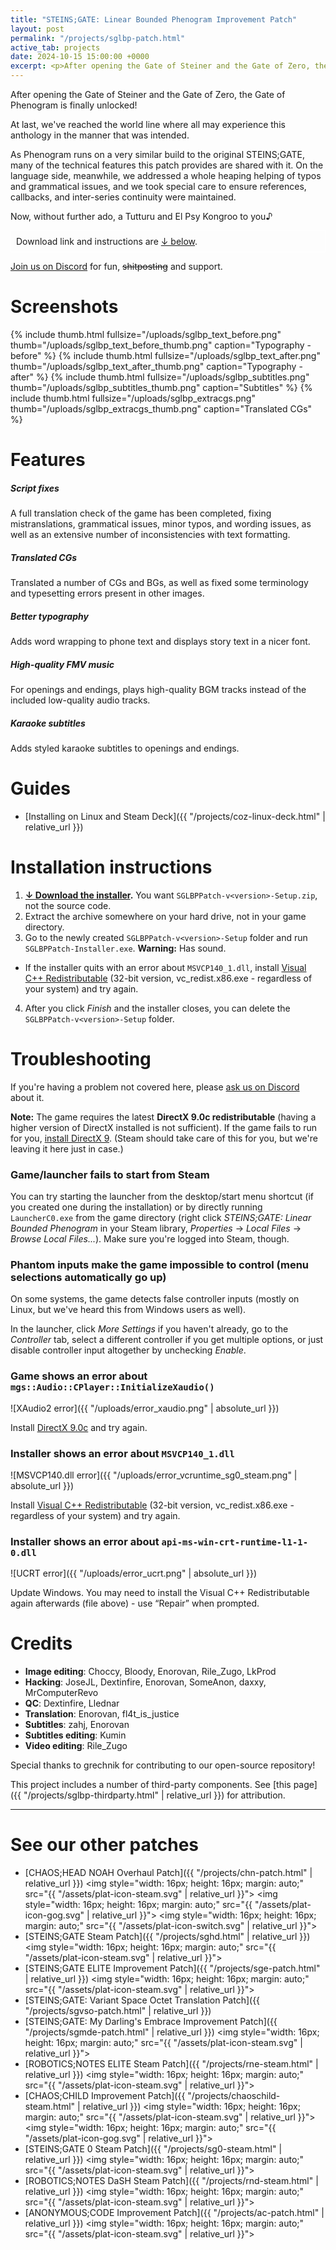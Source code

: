 ```yaml
---
title: "STEINS;GATE: Linear Bounded Phenogram Improvement Patch"
layout: post
permalink: "/projects/sglbp-patch.html"
active_tab: projects
date: 2024-10-15 15:00:00 +0000
excerpt: <p>After opening the Gate of Steiner and the Gate of Zero, the Gate of Phenogram is finally unlocked!</p>
---
```


After opening the Gate of Steiner and the Gate of Zero, the Gate of Phenogram is finally unlocked!

At last, we've reached the world line where all may experience this anthology in the manner that was intended.

As Phenogram runs on a very similar build to the original STEINS;GATE, many of the technical features this patch provides are shared with it. On the language side, meanwhile, we addressed a whole heaping helping of typos and grammatical issues, and we took special care to ensure references, callbacks, and inter-series continuity were maintained.

Now, without further ado, a Tutturu and El Psy Kongroo to you♪

<div style="border: 1px solid #fff; padding: 8px;">
Download link and instructions are <a href="#installation">↓ below</a>.
</div>
 
[Join us on Discord](https://discord.gg/rq4GGCh) for fun, ~~shitposting~~ and support.

# Screenshots

{% include thumb.html fullsize="/uploads/sglbp_text_before.png" thumb="/uploads/sglbp_text_before_thumb.png" caption="Typography - before" %}
{% include thumb.html fullsize="/uploads/sglbp_text_after.png" thumb="/uploads/sglbp_text_after_thumb.png" caption="Typography - after" %}
{% include thumb.html fullsize="/uploads/sglbp_subtitles.png" thumb="/uploads/sglbp_subtitles_thumb.png" caption="Subtitles" %}
{% include thumb.html fullsize="/uploads/sglbp_extracgs.png" thumb="/uploads/sglbp_extracgs_thumb.png" caption="Translated CGs" %}

# Features

##### Script fixes

A full translation check of the game has been completed, fixing mistranslations, grammatical issues, minor typos, and wording issues, as well as an extensive number of inconsistencies with text formatting.

##### Translated CGs

Translated a number of CGs and BGs, as well as fixed some terminology and typesetting errors present in other images.

##### Better typography

Adds word wrapping to phone text and displays story text in a nicer font.

##### High-quality FMV music

For openings and endings, plays high-quality BGM tracks instead of the included low-quality audio tracks.

##### Karaoke subtitles

Adds styled karaoke subtitles to openings and endings.

# <a name="guides"></a>Guides

- [Installing on Linux and Steam Deck]({{ "/projects/coz-linux-deck.html" | relative_url }})

# <a name="installation"></a>Installation instructions

1. **[↓ Download the installer](https://github.com/CommitteeOfZero/sglbp-patch/releases).** You want `SGLBPPatch-v<version>-Setup.zip`, not the source code.
2. Extract the archive somewhere on your hard drive, not in your game directory.
3. Go to the newly created `SGLBPPatch-v<version>-Setup` folder and run `SGLBPPatch-Installer.exe`. **Warning:** Has sound.

- If the installer quits with an error about `MSVCP140_1.dll`, install [Visual C++ Redistributable](https://aka.ms/vs/16/release/vc_redist.x86.exe) (32-bit version, vc_redist.x86.exe - regardless of your system) and try again.

4. After you click _Finish_ and the installer closes, you can delete the `SGLBPPatch-v<version>-Setup` folder.

# Troubleshooting

If you're having a problem not covered here, please [ask us on Discord](https://discord.gg/rq4GGCh) about it.

**Note:** The game requires the latest **DirectX 9.0c redistributable** (having a higher version of DirectX installed is not sufficient). If the game fails to run for you, [install DirectX 9](https://www.microsoft.com/en-us/download/details.aspx?id=35). (Steam should take care of this for you, but we're leaving it here just in case.)

### Game/launcher fails to start from Steam

You can try starting the launcher from the desktop/start menu shortcut (if you created one during the installation) or by directly running `LauncherC0.exe` from the game directory (right click _STEINS;GATE: Linear Bounded Phenogram_ in your Steam library, _Properties_ → _Local Files_ → _Browse Local Files..._). Make sure you're logged into Steam, though.

### Phantom inputs make the game impossible to control (menu selections automatically go up)

On some systems, the game detects false controller inputs (mostly on Linux, but we've heard this from Windows users as well).

In the launcher, click _More Settings_ if you haven't already, go to the _Controller_ tab, select a different controller if you get multiple options, or just disable controller input altogether by unchecking _Enable_.

### Game shows an error about `mgs::Audio::CPlayer::InitializeXaudio()`

![XAudio2 error]({{ "/uploads/error_xaudio.png" | absolute_url }})

Install [DirectX 9.0c](https://www.microsoft.com/en-us/download/details.aspx?id=35) and try again.

### Installer shows an error about `MSVCP140_1.dll`

![MSVCP140.dll error]({{ "/uploads/error_vcruntime_sg0_steam.png" | absolute_url }})

Install [Visual C++ Redistributable](https://aka.ms/vs/16/release/vc_redist.x86.exe) (32-bit version, vc_redist.x86.exe - regardless of your system) and try again.

### Installer shows an error about `api-ms-win-crt-runtime-l1-1-0.dll`

![UCRT error]({{ "/uploads/error_ucrt.png" | absolute_url }})

Update Windows. You may need to install the Visual C++ Redistributable again afterwards (file above) - use “Repair” when prompted.

# Credits

- **Image editing**: Choccy, Bloody, Enorovan, Rile_Zugo, LkProd
- **Hacking**: JoseJL, Dextinfire, Enorovan, SomeAnon, daxxy, MrComputerRevo
- **QC**: Dextinfire, Llednar
- **Translation**: Enorovan, fl4t_is_justice
- **Subtitles**: zahj, Enorovan
- **Subtitles editing**: Kumin
- **Video editing**: Rile_Zugo

Special thanks to grechnik for contributing to our open-source repository!

This project includes a number of third-party components. See [this page]({{ "/projects/sglbp-thirdparty.html" | relative_url }}) for attribution.

---

# See our other patches

- [CHAOS;HEAD NOAH Overhaul Patch]({{ "/projects/chn-patch.html" | relative_url }})
  <img style="width: 16px; height: 16px; margin: auto;" src="{{ "/assets/plat-icon-steam.svg" | relative_url }}">
  <img style="width: 16px; height: 16px; margin: auto;" src="{{ "/assets/plat-icon-gog.svg" | relative_url }}">
  <img style="width: 16px; height: 16px; margin: auto;" src="{{ "/assets/plat-icon-switch.svg" | relative_url }}">
- [STEINS;GATE Steam Patch]({{ "/projects/sghd.html" | relative_url }})
  <img style="width: 16px; height: 16px; margin: auto;" src="{{ "/assets/plat-icon-steam.svg" | relative_url }}">
- [STEINS;GATE ELITE Improvement Patch]({{ "/projects/sge-patch.html" | relative_url }})
  <img style="width: 16px; height: 16px; margin: auto;" src="{{ "/assets/plat-icon-steam.svg" | relative_url }}">
- [STEINS;GATE: Variant Space Octet Translation Patch]({{ "/projects/sgvso-patch.html" | relative_url }})
- [STEINS;GATE: My Darling's Embrace Improvement Patch]({{ "/projects/sgmde-patch.html" | relative_url }})
  <img style="width: 16px; height: 16px; margin: auto;" src="{{ "/assets/plat-icon-steam.svg" | relative_url }}">
- [ROBOTICS;NOTES ELITE Steam Patch]({{ "/projects/rne-steam.html" | relative_url }})
  <img style="width: 16px; height: 16px; margin: auto;" src="{{ "/assets/plat-icon-steam.svg" | relative_url }}">
- [CHAOS;CHILD Improvement Patch]({{ "/projects/chaoschild-steam.html" | relative_url }})
  <img style="width: 16px; height: 16px; margin: auto;" src="{{ "/assets/plat-icon-steam.svg" | relative_url }}">
  <img style="width: 16px; height: 16px; margin: auto;" src="{{ "/assets/plat-icon-gog.svg" | relative_url }}">
- [STEINS;GATE 0 Steam Patch]({{ "/projects/sg0-steam.html" | relative_url }})
  <img style="width: 16px; height: 16px; margin: auto;" src="{{ "/assets/plat-icon-steam.svg" | relative_url }}">
- [ROBOTICS;NOTES DaSH Steam Patch]({{ "/projects/rnd-steam.html" | relative_url }})
  <img style="width: 16px; height: 16px; margin: auto;" src="{{ "/assets/plat-icon-steam.svg" | relative_url }}">
- [ANONYMOUS;CODE Improvement Patch]({{ "/projects/ac-patch.html" | relative_url }})
  <img style="width: 16px; height: 16px; margin: auto;" src="{{ "/assets/plat-icon-steam.svg" | relative_url }}">
